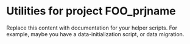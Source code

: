 # Utilities for project FOO_prjname

Replace this content with documentation for your helper scripts. For example,
maybe you have a data-initialization script, or data migration.

